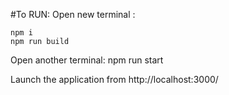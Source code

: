 #To RUN: Open new terminal : 

    npm i
    npm run build
Open another terminal:
    npm run start

Launch the application from http://localhost:3000/